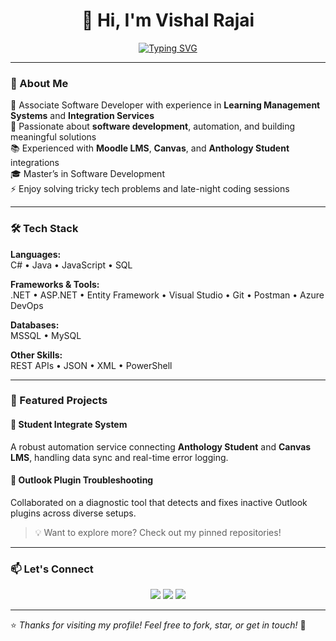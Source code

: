 <!-- Vishal Rajai - GitHub Profile README -->

<h1 align="center">👋 Hi, I'm Vishal Rajai</h1>

<p align="center">
  <a href="https://git.io/typing-svg">
    <img src="https://readme-typing-svg.herokuapp.com?font=Fira+Code&weight=600&size=24&pause=1000&color=007BFF&center=true&vCenter=true&width=550&lines=Software+Developer;Integration+Specialist;LMS+Expert+(Moodle%2C+Canvas);Lifelong+Learner+%26+Problem+Solver" alt="Typing SVG" />
  </a>
</p>

---

### 🚀 About Me

💼 Associate Software Developer with experience in **Learning Management Systems** and **Integration Services**  
🧠 Passionate about **software development**, automation, and building meaningful solutions  
📚 Experienced with **Moodle LMS**, **Canvas**, and **Anthology Student** integrations  
🎓 Master’s in Software Development  
⚡ Enjoy solving tricky tech problems and late-night coding sessions

---

### 🛠️ Tech Stack

**Languages:**  
C# • Java • JavaScript • SQL

**Frameworks & Tools:**  
.NET • ASP.NET • Entity Framework • Visual Studio • Git • Postman • Azure DevOps

**Databases:**  
MSSQL • MySQL

**Other Skills:**  
REST APIs • JSON • XML • PowerShell

---

### 💼 Featured Projects

#### 📌 Student Integrate System

A robust automation service connecting **Anthology Student** and **Canvas LMS**, handling data sync and real-time error logging.

#### 📌 Outlook Plugin Troubleshooting

Collaborated on a diagnostic tool that detects and fixes inactive Outlook plugins across diverse setups.

> 💡 Want to explore more? Check out my pinned repositories!

---

### 📫 Let's Connect

<p align="center">
  <a href="mailto:rajaivishal.official@gmail.com"><img src="https://img.shields.io/badge/Email-%23EA4335.svg?style=for-the-badge&logo=gmail&logoColor=white"/></a>
  <a href="https://www.linkedin.com/in/vishalrajai41/"><img src="https://img.shields.io/badge/LinkedIn-%230A66C2.svg?style=for-the-badge&logo=linkedin&logoColor=white"/></a>
  <a href="https://codewithimmence.in/"><img src="https://img.shields.io/badge/Portfolio-%23000000.svg?style=for-the-badge&logo=vercel&logoColor=white"/></a>
</p>

---

⭐️ _Thanks for visiting my profile! Feel free to fork, star, or get in touch!_ 🚀
